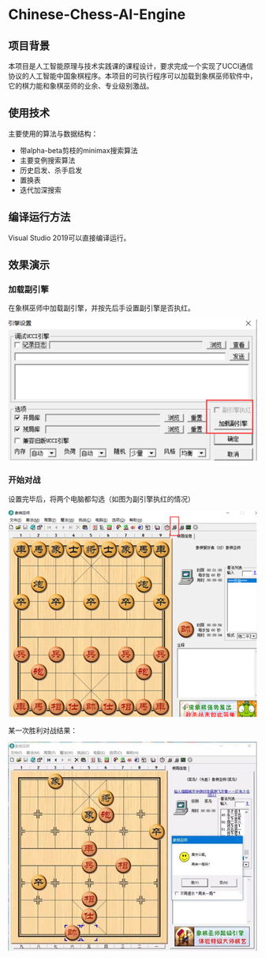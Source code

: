 # Chinese-Chess-AI-Engine

## 项目背景

本项目是人工智能原理与技术实践课的课程设计，要求完成一个实现了UCCI通信协议的人工智能中国象棋程序。本项目的可执行程序可以加载到象棋巫师软件中，它的棋力能和象棋巫师的业余、专业级别激战。



## 使用技术

主要使用的算法与数据结构：

- 带alpha-beta剪枝的minimax搜索算法
- 主要变例搜索算法
- 历史启发、杀手启发
- 置换表
- 迭代加深搜索



## 编译运行方法

Visual Studio 2019可以直接编译运行。



## 效果演示

### 加载副引擎

在象棋巫师中加载副引擎，并按先后手设置副引擎是否执红。

<img src="./README.assets/image-20210625235055480.png" alt="image-20210625235055480" style="zoom:100%;" />



### 开始对战

设置完毕后，将两个电脑都勾选（如图为副引擎执红的情况）

![image-20210625235117375](./README.assets/image-20210625235117375.png)

某一次胜利对战结果：

<img src="./README.assets/clip_image002.jpg" alt="img" style="zoom:100%;" />

